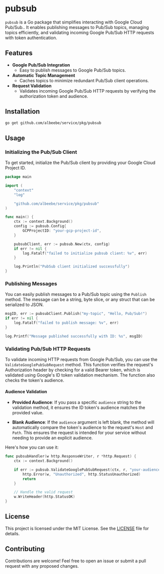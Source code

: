 # pubsub

`pubsub`  is a Go package that simplifies interacting with Google Cloud Pub/Sub.. It enables publishing messages to Pub/Sub topics, managing topics efficiently, and validating incoming Google Pub/Sub HTTP requests with token authentication.

## Features

- **Google Pub/Sub Integration**
  - Easy to publish messages to Google Pub/Sub topics.
- **Automatic Topic Management**
  - Caches topics to minimize redundant Pub/Sub client operations.
- **Request Validation**
  - Validates incoming Google Pub/Sub HTTP requests by verifying the authorization token and audience.

## Installation

```bash
go get github.com/albeebe/service/pkg/pubsub
```

## Usage

### Initializing the Pub/Sub Client

To get started, initialize the Pub/Sub client by providing your Google Cloud Project ID.

```go
package main

import (
    "context"
    "log"

    "github.com/albeebe/service/pkg/pubsub"
)

func main() {
    ctx := context.Background()
    config := pubsub.Config{
        GCPProjectID: "your-gcp-project-id",
    }

    pubsubClient, err := pubsub.New(ctx, config)
    if err != nil {
        log.Fatalf("failed to initialize pubsub client: %v", err)
    }

    log.Println("PubSub client initialized successfully")
}
```

### Publishing Messages

You can easily publish messages to a Pub/Sub topic using the `Publish` method. The message can be a string, byte slice, or any struct that can be serialized to JSON.

```go
msgID, err := pubsubClient.Publish("my-topic", "Hello, Pub/Sub!")
if err != nil {
    log.Fatalf("failed to publish message: %v", err)
}

log.Printf("Message published successfully with ID: %s", msgID)
```

### Validating Pub/Sub HTTP Requests

To validate incoming HTTP requests from Google Pub/Sub, you can use the `ValidateGooglePubSubRequest` method. This function verifies the request's Authorization header by checking for a valid Bearer token, which is validated using Google's ID token validation mechanism. The function also checks the token's audience.

#### Audience Validation

- **Provided Audience**: If you pass a specific `audience` string to the validation method, it ensures the ID token's audience matches the provided value.

- **Blank Audience**: If the `audience` argument is left blank, the method will automatically compare the token's audience to the request's `Host` and `Path`. This ensures the request is intended for your service without needing to provide an explicit audience.

Here's how you can use it:

```go
func pubsubHandler(w http.ResponseWriter, r *http.Request) {
    ctx := context.Background()

    if err := pubsub.ValidateGooglePubSubRequest(ctx, r, "your-audience"); err != nil {
        http.Error(w, "Unauthorized", http.StatusUnauthorized)
        return
    }

    // Handle the valid request
    w.WriteHeader(http.StatusOK)
}
```

## License

This project is licensed under the MIT License. See the [LICENSE](LICENSE) file for details.

## Contributing

Contributions are welcome! Feel free to open an issue or submit a pull request with any proposed changes.
